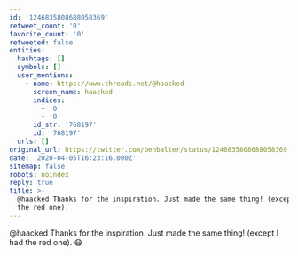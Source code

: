 ```yaml
---
id: '1246835808688058369'
retweet_count: '0'
favorite_count: '0'
retweeted: false
entities:
  hashtags: []
  symbols: []
  user_mentions:
    - name: https://www.threads.net/@haacked
      screen_name: haacked
      indices:
        - '0'
        - '8'
      id_str: '768197'
      id: '768197'
  urls: []
original_url: https://twitter.com/benbalter/status/1246835808688058369
date: '2020-04-05T16:23:16.000Z'
sitemap: false
robots: noindex
reply: true
title: >-
  @haacked Thanks for the inspiration. Just made the same thing! (except I had
  the red one). 
---
```


@haacked Thanks for the inspiration. Just made the same thing! (except I had the red one). 😷